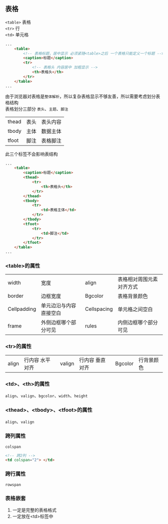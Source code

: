 ## 表格  
`<table>` 表格  
`<tr>` 行  
`<td>` 单元格  
```html
...
    <table>
        <!-- 表格标题，居中显示 必须紧随<table>之后 一个表格只能定义一个标题 -->
        <caption>标题</caption>
        <tr>
            <!-- 表格头 内容居中 加粗显示 -->
            <th>表格头</th>
        </tr>
    </table>
...
```
由于浏览器对表格是`整体解析`，所以复杂表格显示不够友善，所以需要考虑划分表格结构  
表格划分三部分  `表头`、`主题`、`脚注`  
<table>
    <tr>
        <td>thead</td>
        <td>表头</td>
        <td>表头内容</td>
    </tr>
    <tr>
        <td>tbody</td>
        <td>主体</td>
        <td>数据主体</td>
    </tr>
    <tr>
        <td>tfoot</td>
        <td>脚注</td>
        <td>表格脚注</td>
    </tr>
</table>
此三个标签不会影响表结构  

```html
...
    <table>
        <caption>标题</caption>
        <thead>
            <tr>
                <th>表格头</th>
            </tr>
        </thead>
        <tbody>
            <tr>
                <td>表格主体</td>
            </tr>
        </tbody>
        <tfoot>
            <tr>
                <td>脚注</td>
            </tr>
        </tfoot>
    </table>
...
```
### \<table>的属性
<table>
    <tr>
        <td>width</td>
        <td>宽度</td>
        <td>align</td>
        <td>表格相对周围元素对齐方式</td>
    </tr>
    <tr>
        <td>border</td>
        <td>边框宽度</td>
        <td>Bgcolor</td>
        <td>表格背景颜色</td>
    </tr>
    <tr>
        <td>Cellpadding</td>
        <td>单元边沿与内容直接空白</td>
        <td>Cellspacing</td>
        <td>单元格之间空白</td>
    </tr>
    <tr>
        <td>frame</td>
        <td>外侧边框哪个部分可见</td>
        <td>rules</td>
        <td>内侧边框哪个部分可见</td>
    </tr>
</table>

### \<tr>的属性
<table>
    <tr>
        <td>align</td>
        <td>行内容 水平对齐</td>
        <td>valign</td>
        <td>行内容 垂直对齐</td>
        <td>Bgcolor</td>
        <td>行背景颜色</td>
    </tr>
</table>

### \<td>、\<th>的属性  
`align`、`valign`、`bgcolor`、`width`、`height`  
### \<thead>、\<tbody>、\<tfoot>的属性   
`align`、`valign`  
### 跨列属性  
`colspan`  
```html
<!-- 跨2列 -->
<td colspan="2"> </td>
```
### 跨行属性  
`rowspan`  
### 表格嵌套  
1. 一定是完整的表格格式  
2. 一定放在\<td>标签中  